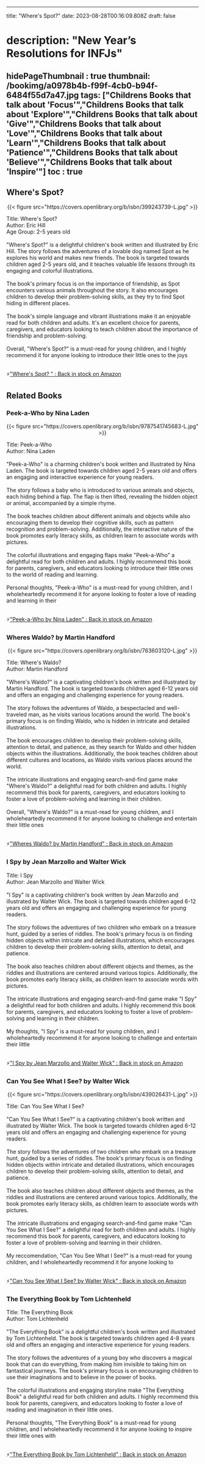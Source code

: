 
---
title: "Where's Spot?"
date: 2023-08-28T00:16:09.808Z
draft: false
# description: "New Year’s Resolutions for INFJs"
hidePageThumbnail : true
thumbnail: /bookimg/a0978b4b-f99f-4cb0-b94f-6484f55d7a47.jpg
tags: ["Childrens Books that talk about 'Focus'","Childrens Books that talk about 'Explore'","Childrens Books that talk about 'Give'","Childrens Books that talk about 'Love'","Childrens Books that talk about 'Learn'","Childrens Books that talk about 'Patience'","Childrens Books that talk about 'Believe'","Childrens Books that talk about 'Inspire'"]
toc : true
---
## Where's Spot? 

<center>
{{< figure src="https://covers.openlibrary.org/b/isbn/399243739-L.jpg" >}}
</center>

Title: Where's Spot?</br>
Author: Eric Hill</br>
Age Group: 2-5 years old</br></br>
"Where's Spot?" is a delightful children's book written and illustrated by Eric Hill. The story follows the adventures of a lovable dog named Spot as he explores his world and makes new friends. The book is targeted towards children aged 2-5 years old, and it teaches valuable life lessons through its engaging and colorful illustrations.</br></br>
The book's primary focus is on the importance of friendship, as Spot encounters various animals throughout the story. It also encourages children to develop their problem-solving skills, as they try to find Spot hiding in different places.</br></br>
The book's simple language and vibrant illustrations make it an enjoyable read for both children and adults. It's an excellent choice for parents, caregivers, and educators looking to teach children about the importance of friendship and problem-solving.</br></br>
Overall, "Where's Spot?" is a must-read for young children, and I highly recommend it for anyone looking to introduce their little ones to the joys</br></br>

<p>⚡<a id="aflink" href="https://www.amazon.com/gp/search?ie=UTF8&tag=klayu00-20&linkCode=ur2&linkId=6639bed89a8ad8dd2705e40644eb43d3&camp=1789&creative=9325&index=books&keywords=Where's Spot? " class="one" target="_blank" title='"Where's Spot? " : Back in stock on Amazon'>"Where's Spot? " : Back in stock on Amazon</a></p>

## Related Books
### Peek-a-Who by Nina Laden
<center>
{{< figure src="https://covers.openlibrary.org/b/isbn/9787541745683-L.jpg" >}}
</center>

Title: Peek-a-Who</br>
Author: Nina Laden</br></br>
"Peek-a-Who" is a charming children's book written and illustrated by Nina Laden. The book is targeted towards children aged 2-5 years old and offers an engaging and interactive experience for young readers.</br></br>
The story follows a baby who is introduced to various animals and objects, each hiding behind a flap. The flap is then lifted, revealing the hidden object or animal, accompanied by a simple rhyme.</br></br>
The book teaches children about different animals and objects while also encouraging them to develop their cognitive skills, such as pattern recognition and problem-solving. Additionally, the interactive nature of the book promotes early literacy skills, as children learn to associate words with pictures.</br></br>
The colorful illustrations and engaging flaps make "Peek-a-Who" a delightful read for both children and adults. I highly recommend this book for parents, caregivers, and educators looking to introduce their little ones to the world of reading and learning.</br></br>
Personal thoughts, "Peek-a-Who" is a must-read for young children, and I wholeheartedly recommend it for anyone looking to foster a love of reading and learning in their</br></br>

<p>⚡<a id="aflink" href="https://www.amazon.com/gp/search?ie=UTF8&tag=klayu00-20&linkCode=ur2&linkId=6639bed89a8ad8dd2705e40644eb43d3&camp=1789&creative=9325&index=books&keywords=Peek-a-Who by Nina Laden" class="one" target="_blank" title='"Peek-a-Who by Nina Laden" : Back in stock on Amazon'>"Peek-a-Who by Nina Laden" : Back in stock on Amazon</a></p>

### Wheres Waldo? by Martin Handford
<center>
{{< figure src="https://covers.openlibrary.org/b/isbn/763603120-L.jpg" >}}
</center>

Title: Where's Waldo?</br>
Author: Martin Handford</br></br>
"Where's Waldo?" is a captivating children's book written and illustrated by Martin Handford. The book is targeted towards children aged 6-12 years old and offers an engaging and challenging experience for young readers.</br></br>
The story follows the adventures of Waldo, a bespectacled and well-traveled man, as he visits various locations around the world. The book's primary focus is on finding Waldo, who is hidden in intricate and detailed illustrations.</br></br>
The book encourages children to develop their problem-solving skills, attention to detail, and patience, as they search for Waldo and other hidden objects within the illustrations. Additionally, the book teaches children about different cultures and locations, as Waldo visits various places around the world.</br></br>
The intricate illustrations and engaging search-and-find game make "Where's Waldo?" a delightful read for both children and adults. I highly recommend this book for parents, caregivers, and educators looking to foster a love of problem-solving and learning in their children.</br></br>
Overall, "Where's Waldo?" is a must-read for young children, and I wholeheartedly recommend it for anyone looking to challenge and entertain their little ones</br></br>

<p>⚡<a id="aflink" href="https://www.amazon.com/gp/search?ie=UTF8&tag=klayu00-20&linkCode=ur2&linkId=6639bed89a8ad8dd2705e40644eb43d3&camp=1789&creative=9325&index=books&keywords=Wheres Waldo? by Martin Handford" class="one" target="_blank" title='"Wheres Waldo? by Martin Handford" : Back in stock on Amazon'>"Wheres Waldo? by Martin Handford" : Back in stock on Amazon</a></p>

### I Spy by Jean Marzollo and Walter Wick
Title: I Spy</br>
Author: Jean Marzollo and Walter Wick</br></br>
"I Spy" is a captivating children's book written by Jean Marzollo and illustrated by Walter Wick. The book is targeted towards children aged 6-12 years old and offers an engaging and challenging experience for young readers.</br></br>
The story follows the adventures of two children who embark on a treasure hunt, guided by a series of riddles. The book's primary focus is on finding hidden objects within intricate and detailed illustrations, which encourages children to develop their problem-solving skills, attention to detail, and patience.</br></br>
The book also teaches children about different objects and themes, as the riddles and illustrations are centered around various topics. Additionally, the book promotes early literacy skills, as children learn to associate words with pictures.</br></br>
The intricate illustrations and engaging search-and-find game make "I Spy" a delightful read for both children and adults. I highly recommend this book for parents, caregivers, and educators looking to foster a love of problem-solving and learning in their children.</br></br>
My thoughts, "I Spy" is a must-read for young children, and I wholeheartedly recommend it for anyone looking to challenge and entertain their little</br></br>

<p>⚡<a id="aflink" href="https://www.amazon.com/gp/search?ie=UTF8&tag=klayu00-20&linkCode=ur2&linkId=6639bed89a8ad8dd2705e40644eb43d3&camp=1789&creative=9325&index=books&keywords=I Spy by Jean Marzollo and Walter Wick" class="one" target="_blank" title='"I Spy by Jean Marzollo and Walter Wick" : Back in stock on Amazon'>"I Spy by Jean Marzollo and Walter Wick" : Back in stock on Amazon</a></p>

### Can You See What I See? by Walter Wick
<center>
{{< figure src="https://covers.openlibrary.org/b/isbn/439026431-L.jpg" >}}
</center>

Title: Can You See What I See?</br></br>
"Can You See What I See?" is a captivating children's book written and illustrated by Walter Wick. The book is targeted towards children aged 6-12 years old and offers an engaging and challenging experience for young readers.</br></br>
The story follows the adventures of two children who embark on a treasure hunt, guided by a series of riddles. The book's primary focus is on finding hidden objects within intricate and detailed illustrations, which encourages children to develop their problem-solving skills, attention to detail, and patience.</br></br>
The book also teaches children about different objects and themes, as the riddles and illustrations are centered around various topics. Additionally, the book promotes early literacy skills, as children learn to associate words with pictures.</br></br>
The intricate illustrations and engaging search-and-find game make "Can You See What I See?" a delightful read for both children and adults. I highly recommend this book for parents, caregivers, and educators looking to foster a love of problem-solving and learning in their children.</br></br>
My reccomendation, "Can You See What I See?" is a must-read for young children, and I wholeheartedly recommend it for anyone looking to</br></br>

<p>⚡<a id="aflink" href="https://www.amazon.com/gp/search?ie=UTF8&tag=klayu00-20&linkCode=ur2&linkId=6639bed89a8ad8dd2705e40644eb43d3&camp=1789&creative=9325&index=books&keywords=Can You See What I See? by Walter Wick" class="one" target="_blank" title='"Can You See What I See? by Walter Wick" : Back in stock on Amazon'>"Can You See What I See? by Walter Wick" : Back in stock on Amazon</a></p>

### The Everything Book by Tom Lichtenheld
Title: The Everything Book</br>
Author: Tom Lichtenheld</br></br>
"The Everything Book" is a delightful children's book written and illustrated by Tom Lichtenheld. The book is targeted towards children aged 4-8 years old and offers an engaging and interactive experience for young readers.</br></br>
The story follows the adventures of a young boy who discovers a magical book that can do everything, from making him invisible to taking him on fantastical journeys. The book's primary focus is on encouraging children to use their imaginations and to believe in the power of books.</br></br>
The colorful illustrations and engaging storyline make "The Everything Book" a delightful read for both children and adults. I highly recommend this book for parents, caregivers, and educators looking to foster a love of reading and imagination in their little ones.</br></br>
Personal thoughts, "The Everything Book" is a must-read for young children, and I wholeheartedly recommend it for anyone looking to inspire their little ones with</br></br>

<p>⚡<a id="aflink" href="https://www.amazon.com/gp/search?ie=UTF8&tag=klayu00-20&linkCode=ur2&linkId=6639bed89a8ad8dd2705e40644eb43d3&camp=1789&creative=9325&index=books&keywords=The Everything Book by Tom Lichtenheld" class="one" target="_blank" title='"The Everything Book by Tom Lichtenheld" : Back in stock on Amazon'>"The Everything Book by Tom Lichtenheld" : Back in stock on Amazon</a></p>
